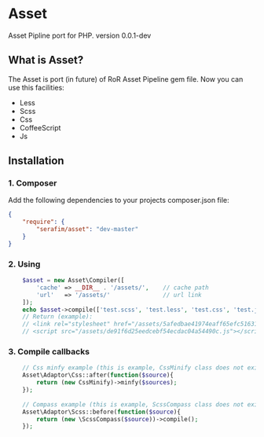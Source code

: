 Asset
=====
Asset Pipline port for PHP.
version 0.0.1-dev

## What is Asset?

The Asset is port (in future) of RoR Asset Pipeline gem file. Now you can use this facilities:
- Less
- Scss
- Css
- CoffeeScript
- Js

## Installation

### 1. Composer

Add the following dependencies to your projects composer.json file:
```json
{
    "require": {
        "serafim/asset": "dev-master"
    }
}
```

### 2. Using
```php
    $asset = new Asset\Compiler([
        'cache' => __DIR__ . '/assets/',    // cache path
        'url'   => '/assets/'               // url link
    ]);
    echo $asset->compile(['test.scss', 'test.less', 'test.css', 'test.js', 'test.coffee']);
    // Return (example):
    // <link rel="stylesheet" href="/assets/5afedbae41974eaff65efc5163165f83.css" />
    // <script src="/assets/de91f6d25eedcebf54ecdac04a54490c.js"></script>
```
### 3. Compile callbacks
```php
    // Css minfy example (this is example, CssMinify class does not exist)
    Asset\Adaptor\Css::after(function($source){
        return (new CssMinify)->minfy($sources);
    });
    
    // Compass example (this is example, ScssCompass class does not exist)
    Asset\Adaptor\Scss::before(function($source){
        return (new \ScssCompass($source))->compile();
    });
```
